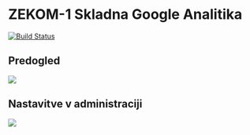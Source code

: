 # ZEKOM-1 Skladna Google Analitika

[![Build Status](https://travis-ci.org/dz0ny/zekom1_wordpress.png?branch=master)](https://travis-ci.org/dz0ny/zekom1_wordpress)

## Predogled
![](http://screencloud.net//img/screenshots/4f4945466ecc1eb4d2363b319fb31a5f.png)

## Nastavitve v administraciji
![](http://screencloud.net//img/screenshots/79a9e0d8f2deebef71590e10423a8330.png)
